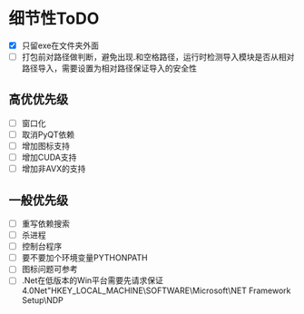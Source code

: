 # 细节性ToDO
- [x] 只留exe在文件夹外面
- [ ] 打包前对路径做判断，避免出现.和空格路径，运行时检测导入模块是否从相对路径导入，需要设置为相对路径保证导入的安全性

## 高优优先级
- [ ] 窗口化
- [ ] 取消PyQT依赖
- [ ] 增加图标支持
- [ ] 增加CUDA支持
- [ ] 增加非AVX的支持
## 一般优先级
- [ ] 重写依赖搜索
- [ ] 杀进程
- [ ] 控制台程序
- [ ] 要不要加个环境变量PYTHONPATH
- [ ] 图标问题可参考
- [ ] .Net在低版本的Win平台需要先请求保证4.0Net"HKEY_LOCAL_MACHINE\SOFTWARE\Microsoft\NET Framework Setup\NDP
